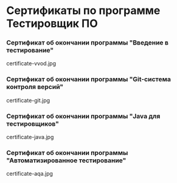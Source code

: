 # Сертификаты по программе Тестировщик ПО 

### Сертификат об окончании программы "Введение в тестирование"

certificate-vvod.jpg

### Сертификат об окончании программы "Git-система контроля версий"

certificate-git.jpg

### Сертификат об окончании программы "Java для тестировщиков"

certificate-java.jpg

### Сертификат об окончании программы "Автоматизированное тестирование"

certificate-aqa.jpg
